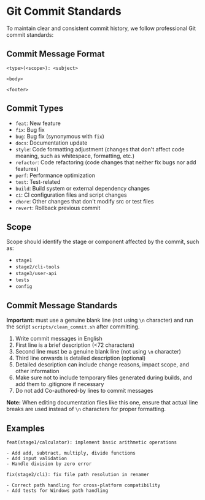# Git Commit Standards

To maintain clear and consistent commit history, we follow professional Git commit standards:

## Commit Message Format

```
<type>(<scope>): <subject>

<body>

<footer>
```

## Commit Types

- `feat`: New feature
- `fix`: Bug fix
- `bug`: Bug fix (synonymous with `fix`)
- `docs`: Documentation update
- `style`: Code formatting adjustment (changes that don't affect code meaning, such as whitespace, formatting, etc.)
- `refactor`: Code refactoring (code changes that neither fix bugs nor add features)
- `perf`: Performance optimization
- `test`: Test-related
- `build`: Build system or external dependency changes
- `ci`: CI configuration files and script changes
- `chore`: Other changes that don't modify src or test files
- `revert`: Rollback previous commit

## Scope

Scope should identify the stage or component affected by the commit, such as:

- `stage1`
- `stage2/cli-tools`
- `stage3/user-api`
- `tests`
- `config`

## Commit Message Standards

**Important:** must use a genuine blank line (not using `\n` character) and run the script `scripts/clean_commit.sh` after committing.

1. Write commit messages in English
2. First line is a brief description (<72 characters)
3. Second line must be a genuine blank line (not using `\n` character)
4. Third line onwards is detailed description (optional)
5. Detailed description can include change reasons, impact scope, and other information
6. Make sure not to include temporary files generated during builds, and add them to .gitignore if necessary
7. Do not add Co-authored-by lines to commit messages

**Note:** When editing documentation files like this one, ensure that actual line breaks are used instead of `\n` characters for proper formatting.

## Examples

```
feat(stage1/calculator): implement basic arithmetic operations

- Add add, subtract, multiply, divide functions
- Add input validation
- Handle division by zero error
```

```
fix(stage2/cli): fix file path resolution in renamer

- Correct path handling for cross-platform compatibility
- Add tests for Windows path handling
```
